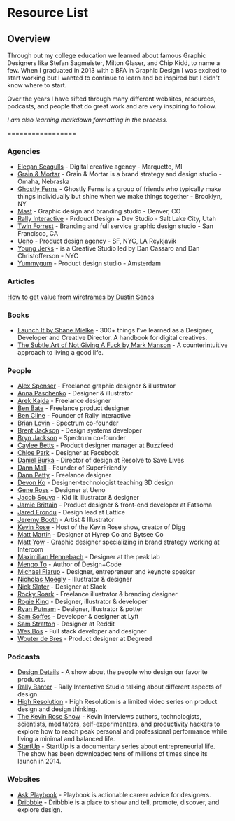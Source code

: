 # Resource List


## Overview
Through out my college education we learned about famous Graphic Designers like Stefan Sagmeister, Milton Glaser, and Chip Kidd, to name a few. When I graduated in 2013 with a BFA in Graphic Design I was excited to start working but I wanted to continue to learn and be inspired but I didn't know where to start.

Over the years I have sifted through many different websites, resources, podcasts, and people that do great work and are very inspiring to follow.

*I am also learning markdown formatting in the process.*

=================

### Agencies
* [Elegan Seagulls](https://www.elegantseagulls.com/) - Digital creative agency - Marquette, MI
* [Grain & Mortar](http://grainandmortar.com/) - Grain & Mortar is a brand strategy and design studio - Omaha, Nebraska
* [Ghostly Ferns](http://www.ghostlyferns.com/) - Ghostly Ferns is a group of friends who typically make things individually but shine when we make things together - Brooklyn, NY
* [Mast](http://studiomast.co/) - Graphic design and branding studio - Denver, CO
* [Rally Interactive](http://rallyinteractive.com/) - Prdouct Design + Dev Studio - Salt Lake City, Utah
* [Twin Forrest](http://twinforrest.com/) - Branding and full service graphic design studio - San Francisco, CA
* [Ueno](https://ueno.co/) - Product design agency - SF, NYC, LA Reykjavik
* [Young Jerks](http://www.youngjerks.com/) - is a Creative Studio led by Dan Cassaro and Dan Christofferson - NYC
* [Yummygum](https://yummygum.com/) - Product design studio - Amsterdam


### Articles
[How to get value from wireframes by Dustin Senos](https://medium.com/@dustin/how-to-get-value-from-wireframes-f40c2cf27960)


### Books
* [Launch It by Shane Mielke](https://shanemielke.myshopify.com/products/launch-it-ebook) - 300+ things I’ve learned as a Designer, Developer and Creative Director. A handbook for digital creatives.
* [The Subtle Art of Not Giving A Fuck by Mark Manson](https://markmanson.net/books/subtle-art) - A counterintuitive approach to living a good life.


### People
* [Alex Spenser](http://spenserdesigns.com/) - Freelance graphic designer & illustrator
* [Anna Paschenko](https://www.kajdax.de/) - Designer & illustrator
* [Arek Kajda](https://dribbble.com/kajdax) - Freelance designer
* [Ben Bate](https://benbate.com/) - Freelance product designer
* [Ben Cline](https://twitter.com/yocline) - Founder of Rally Interactive
* [Brian Lovin](https://brianlovin.com/) - Spectrum co-founder
* [Brent Jackson](http://jxnblk.com/) - Design systems developer
* [Bryn Jackson](https://bryn.io/) - Spectrum co-founder
* [Caylee Betts](http://www.cayleebetts.com/) - Product designer manager at Buzzfeed
* [Chloe Park](https://twitter.com/chloepark) - Designer at Facebook
* [Daniel Burka](https://twitter.com/dburka) - Director of design at Resolve to Save Lives
* [Dann Mall](http://danmall.me/) - Founder of SuperFriendly
* [Dann Petty](https://dribbble.com/dannpetty) - Freelance designer
* [Devon Ko](https://www.3dfordesigners.com/) - Designer-technologist teaching 3D design
* [Gene Ross](http://geneross.co/) - Designer at Ueno
* [Jacob Souva](http://www.twofishillustration.com/) - Kid lit illustrator & designer
* [Jamie Brittain](http://jamiebrittain.com/) - Product designer & front-end developer at Fatsoma
* [Jared Erondu](https://twitter.com/erondu) - Design lead at Lattice
* [Jeremy Booth](http://www.jeremy-booth.com/) - Artist & Illustrator
* [Kevin Rose](https://www.kevinrose.com/about) - Host of the Kevin Rose show, creator of Digg
* [Matt Martin](https://dribbble.com/mrtnmatt) - Designer at Hyrep Co and Bytsee Co
* [Matt Yow](http://mattyow.com/) - Graphic designer specializing in brand strategy working at Intercom
* [Maximilian Hennebach](https://www.youtube.com/channel/UCSdp5logiFTM3SyLJrHabOQ) - Designer at the peak lab
* [Mengo To](https://www.designcode.io/) - Author of Design+Code
* [Michael Flarup](http://flarup.co/) - Designer, entrepreneur and keynote speaker
* [Nicholas Moegly](http://www.nicholasmoegly.com/) - Illustrator & designer
* [Nick Slater](http://www.nicholasslater.co/) - Designer at Slack
* [Rocky Roark](https://www.rockyroark.com/) - Freelance illustrator & branding designer
* [Rogie King](http://rog.ie/) - Designer, illustrator & developer
* [Ryan Putnam](http://ryanputn.am/) - Designer, illustrator & potter
* [Sam Soffes](https://soff.es/) - Developer & designer at Lyft
* [Sam Stratton](http://www.strattonsam.com/) - Designer at Reddit
* [Wes Bos](http://wesbos.com/) - Full stack developer and designer
* [Wouter de Bres](http://wouterdebr.es/) - Product designer at Degreed


### Podcasts
* [Design Details](https://spec.fm/podcasts/design-details) - A show about the people who design our favorite products.
* [Rally Banter](https://medium.com/rally-interactive/introducing-rally-banter-e427f552a294) - Rally Interactive Studio talking about different aspects of design. 
* [High Resolution](https://www.highresolution.design/) - High Resolution is a limited video series on product design and design thinking.
* [The Kevin Rose Show](https://www.kevinrose.com/) - Kevin interviews authors, technologists, scientists, meditators, self-experimenters, and productivity hackers to explore how to reach peak personal and professional performance while living a minimal and balanced life.
* [StartUp](https://www.gimletmedia.com/startup/) - StartUp is a documentary series about entrepreneurial life. The show has been downloaded tens of millions of times since its launch in 2014. 

### Websites
* [Ask Playbook](https://askplaybook.com/) - Playbook is actionable career advice for designers.
* [Dribbble](https://dribbble.com/) - Dribbble is a place to show and tell, promote, discover, and explore design.


